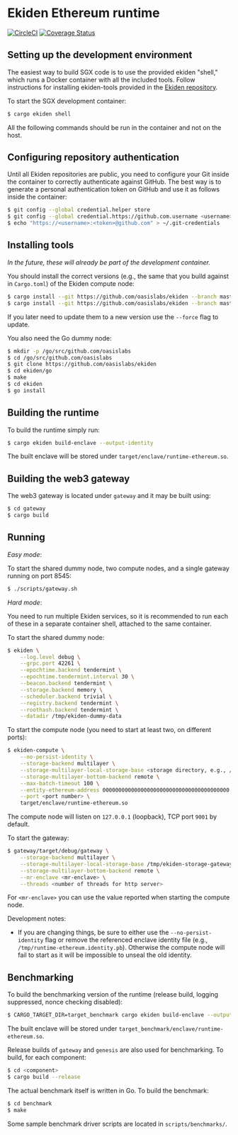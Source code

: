 # Ekiden Ethereum runtime

[![CircleCI](https://circleci.com/gh/oasislabs/runtime-ethereum.svg?style=svg&circle-token=95b120ce7c4e0eb6a7e5c0d222d63b81e9d02879)](https://circleci.com/gh/oasislabs/runtime-ethereum)
[![Coverage Status](https://coveralls.io/repos/github/oasislabs/runtime-ethereum/badge.svg?branch=master&t=shmqoK)](https://coveralls.io/github/oasislabs/runtime-ethereum?branch=master)

## Setting up the development environment

The easiest way to build SGX code is to use the provided ekiden "shell,"  which runs a Docker
container with all the included tools. Follow instructions for installing ekiden-tools provided in the [Ekiden repository](https://github.com/oasislabs/ekiden).

To start the SGX development container:
```bash
$ cargo ekiden shell
```

All the following commands should be run in the container and not on the host.

## Configuring repository authentication

Until all Ekiden repositories are public, you need to configure your Git inside the container
to correctly authenticate against GitHub. The best way is to generate a personal authentication
token on GitHub and use it as follows inside the container:
```bash
$ git config --global credential.helper store
$ git config --global credential.https://github.com.username <username>
$ echo "https://<username>:<token>@github.com" > ~/.git-credentials
```

## Installing tools

*In the future, these will already be part of the development container.*

You should install the correct versions (e.g., the same that you build against in `Cargo.toml`)
of the Ekiden compute node:
```bash
$ cargo install --git https://github.com/oasislabs/ekiden --branch master ekiden-tools
$ cargo install --git https://github.com/oasislabs/ekiden --branch master ekiden-compute
```

If you later need to update them to a new version use the `--force` flag to update.

You also need the Go dummy node:
```bash
$ mkdir -p /go/src/github.com/oasislabs
$ cd /go/src/github.com/oasislabs
$ git clone https://github.com/oasislabs/ekiden
$ cd ekiden/go
$ make
$ cd ekiden
$ go install
```

## Building the runtime

To build the runtime simply run:
```bash
$ cargo ekiden build-enclave --output-identity
```

The built enclave will be stored under `target/enclave/runtime-ethereum.so`.

## Building the web3 gateway

The web3 gateway is located under `gateway` and it may be built using:
```bash
$ cd gateway
$ cargo build
```

## Running

*Easy mode*:

To start the shared dummy node, two compute nodes, and a single gateway running on port 8545:
```bash
$ ./scripts/gateway.sh
```

*Hard mode*:

You need to run multiple Ekiden services, so it is recommended to run each of these in a
separate container shell, attached to the same container.

To start the shared dummy node:
```bash
$ ekiden \
    --log.level debug \
    --grpc.port 42261 \
    --epochtime.backend tendermint \
    --epochtime.tendermint.interval 30 \
    --beacon.backend tendermint \
    --storage.backend memory \
    --scheduler.backend trivial \
    --registry.backend tendermint \
    --roothash.backend tendermint \
    --datadir /tmp/ekiden-dummy-data
```

To start the compute node (you need to start at least two, on different ports):
```bash
$ ekiden-compute \
    --no-persist-identity \
    --storage-backend multilayer \
    --storage-multilayer-local-storage-base <storage directory, e.g., /tmp/ekiden-storage-id> \
    --storage-multilayer-bottom-backend remote \
    --max-batch-timeout 100 \
    --entity-ethereum-address 0000000000000000000000000000000000000000 \
    --port <port number> \
    target/enclave/runtime-ethereum.so
```

The compute node will listen on `127.0.0.1` (loopback), TCP port `9001` by default.

To start the gateway:
```bash
$ gateway/target/debug/gateway \
    --storage-backend multilayer \
    --storage-multilayer-local-storage-base /tmp/ekiden-storage-gateway \
    --storage-multilayer-bottom-backend remote \
    --mr-enclave <mr-enclave> \
    --threads <number of threads for http server>
```

For `<mr-enclave>` you can use the value reported when starting the compute node.

Development notes:

* If you are changing things, be sure to either use the `--no-persist-identity` flag or remove the referenced enclave identity file (e.g., `/tmp/runtime-ethereum.identity.pb`). Otherwise the compute node will fail to start as it will be impossible to unseal the old identity.

## Benchmarking

To build the benchmarking version of the runtime (release build, logging suppressed, nonce checking disabled):
```bash
$ CARGO_TARGET_DIR=target_benchmark cargo ekiden build-enclave --output-identity --cargo-addendum feature.benchmark.addendum --target-dir target_benchmark --release -- --features "benchmark"
```

The built enclave will be stored under `target_benchmark/enclave/runtime-ethereum.so`.

Release builds of `gateway` and `genesis` are also used for benchmarking. To build, for each component:
```bash
$ cd <component>
$ cargo build --release
```

The actual benchmark itself is written in Go.  To build the benchmark:
```bash
$ cd benchmark
$ make
```

Some sample benchmark driver scripts are located in `scripts/benchmarks/`.
